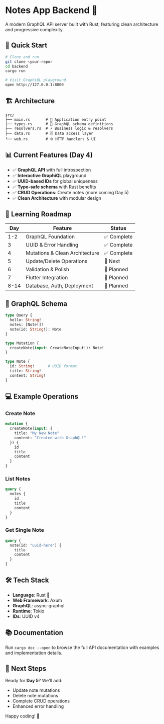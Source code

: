# Notes App Backend 📝

A modern GraphQL API server built with Rust, featuring clean architecture and progressive complexity.

## 🚀 Quick Start

```bash
# Clone and run
git clone <your-repo>
cd backend
cargo run

# Visit GraphiQL playground
open http://127.0.0.1:8000
```

## 🏗️ Architecture

```text
src/
├── main.rs       # 🎯 Application entry point
├── types.rs      # 📝 GraphQL schema definitions  
├── resolvers.rs  # ⚡ Business logic & resolvers
├── data.rs       # 🗄️ Data access layer
└── web.rs        # 🌐 HTTP handlers & UI
```

## 📊 Current Features (Day 4)

- ✅ **GraphQL API** with full introspection
- ✅ **Interactive GraphiQL** playground  
- ✅ **UUID-based IDs** for global uniqueness
- ✅ **Type-safe schema** with Rust benefits
- ✅ **CRUD Operations**: Create notes (more coming Day 5)
- ✅ **Clean Architecture** with modular design

## 🎯 Learning Roadmap

| Day | Feature | Status |
|-----|---------|--------|
| 1-2 | GraphQL Foundation | ✅ Complete |
| 3 | UUID & Error Handling | ✅ Complete |
| 4 | Mutations & Clean Architecture | ✅ Complete |
| 5 | Update/Delete Operations | 🔄 Next |
| 6 | Validation & Polish | 📅 Planned |
| 7 | Flutter Integration | 📅 Planned |
| 8-14 | Database, Auth, Deployment | 📅 Planned |

## 🔧 GraphQL Schema

```graphql
type Query {
  hello: String!
  notes: [Note!]!
  note(id: String!): Note
}

type Mutation {
  createNote(input: CreateNoteInput!): Note!
}

type Note {
  id: String!      # UUID format
  title: String!
  content: String!
}
```

## 💻 Example Operations

### Create Note
```graphql
mutation {
  createNote(input: {
    title: "My New Note"
    content: "Created with GraphQL!"
  }) {
    id
    title
    content
  }
}
```

### List Notes
```graphql
query {
  notes {
    id
    title
    content
  }
}
```

### Get Single Note
```graphql
query {
  note(id: "uuid-here") {
    title
    content
  }
}
```

## 🛠️ Tech Stack

- **Language**: Rust 🦀
- **Web Framework**: Axum
- **GraphQL**: async-graphql
- **Runtime**: Tokio
- **IDs**: UUID v4

## 📚 Documentation

Run `cargo doc --open` to browse the full API documentation with examples and implementation details.

## 🎯 Next Steps

Ready for **Day 5**? We'll add:
- Update note mutations
- Delete note mutations  
- Complete CRUD operations
- Enhanced error handling

Happy coding! 🚀
